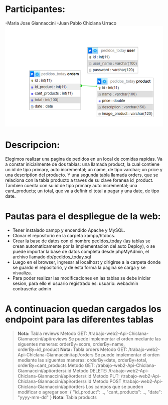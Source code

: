 # **Participantes:**
-Maria Jose Giannaccini
-Juan Pablo Chiclana Urraco
![DIAGRAMA](image.png)  

# Descripcion:
Elegimos realizar una pagina de pedidos en un local de comidas rapidas. Va a constar inicialmente de dos tablas: una llamada product, la cual contiene un id de tipo primary, auto incremental; un name, de tipo varchar; un price y una description del producto.
Y una segunda tabla llamada orders, que se relaciona con la tabla producto a traves de su clave foranea id_product. Tambien cuenta con su id de tipo primary auto incremental; una cant_products; un total, que va a definir el total a pagar y una date, de tipo date. 

# Pautas para el despliegue de la web:
- Tener instalado xampp y encendido Apache y MySQL.
- Clonar el repositorio en la carpeta xampp/htdocs.
- Crear la base de datos con el nombre pedidos_today (las tablas se crean automaticamente por la implementacion del auto Deploy), o se puede importar la base de datos completa desde phpMyAdmin, el archivo llamado db/pedidos_today.sql 
- Luego en el browser, ingresar al localhost y dirigirse a la carpeta donde se guardo el repositorio, y de esta forma la pagina se carga y se visualiza.
- Para poder realizar las modificaciones en las tablas se debe iniciar sesion, para ello el usuario registrado es:
usuario: webadmin
contraseña: admin
# A continuacion quedan cargados los endpoint para las diferentes tablas
> **Nota:** Tabla reviews
Metodo GET: /trabajo-web2-Api-Chiclana-Giannaccini/api/reviews 
Se puede implementar el orden mediante las siguentes maneras: orderBy=score, orderBy=name, orderBy=id_product
> **Nota:** Tabla orders
Metodo GET: /trabajo-web2-Api-Chiclana-Giannaccini/api/orders
Se puede implementar el orden mediante las siguentes maneras: orderBy=date, orderBy=total, orderBy=cant_products
Metodo GET: /trabajo-web2-Api-Chiclana-Giannaccini/api/orders/:id
Metodo DELETE: /trabajo-web2-Api-Chiclana-Giannaccini/api/orders/:id
Metodo PUT: /trabajo-web2-Api-Chiclana-Giannaccini/api/orders/:id
Metodo POST /trabajo-web2-Api-Chiclana-Giannaccini/api/orders
Los campos que se pueden modificar o agregar son:
 {
    "id_product": ..,
    "cant_products": ..,
    "date": "yyyy-mm-dd"
}
> **Nota:** Tabla products







